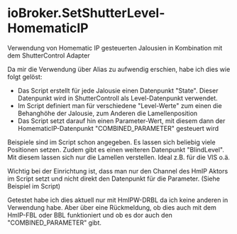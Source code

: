 # ioBroker.SetShutterLevel-HomematicIP
Verwendung von Homematic IP gesteuerten Jalousien in Kombination mit dem ShutterControl Adapter

Da mir die Verwendung über Alias zu aufwendig erschien, habe ich dies wie folgt gelöst:

- Das Script erstellt für jede Jalousie einen Datenpunkt "State". Dieser Datenpunkt wird in ShutterControll als Level-Datenpunkt verwendet.
- Im Script definiert man für verschiedene "Level-Werte" zum einen die Behanghöhe der Jalousie, zum Anderen die Lamellenposition
- Das Script setzt darauf hin einen Parameter-Wert, mit diesem dann der HomematicIP-Datenpunkt "COMBINED_PARAMETER" gesteuert wird

Beispiele sind im Script schon angegeben. Es lassen sich beliebig viele Positionen setzen.
Zudem gibt es einen weiteren Datenpunkt "BlindLevel". Mit diesem lassen sich nur die Lamellen verstellen. Ideal z.B. für die VIS o.ä.

Wichtig bei der Einrichtung ist, dass man nur den Channel des HmIP Aktors im Script setzt und nicht direkt den Datenpunkt für die Parameter. (Siehe Beispiel im Script)

Getestet habe ich dies aktuell nur mit HmIPW-DRBL da ich keine anderen in Verwendung habe. Aber über eine Rückmeldung, ob dies auch mit dem HmIP-FBL oder BBL funktioniert und ob es dor auch den "COMBINED_PARAMETER" gibt.
